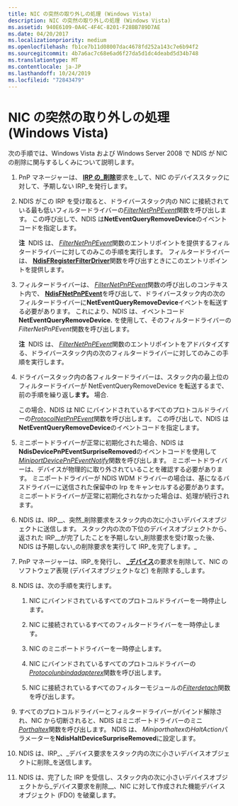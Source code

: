 ```yaml
---
title: NIC の突然の取り外しの処理 (Windows Vista)
description: NIC の突然の取り外しの処理 (Windows Vista)
ms.assetid: 940E6109-0A4C-4F4C-8201-F28BB789D7AE
ms.date: 04/20/2017
ms.localizationpriority: medium
ms.openlocfilehash: fb1ce7b11d08007dac4678fd252a143c7e6b94f2
ms.sourcegitcommit: 4b7a6ac7c68e6ad6f27da5d1dc4deabd5d34b748
ms.translationtype: MT
ms.contentlocale: ja-JP
ms.lasthandoff: 10/24/2019
ms.locfileid: "72843479"
---
```

# <a name="processing-the-surprise-removal-of-a-nic-windows-vista"></a>NIC の突然の取り外しの処理 (Windows Vista)





次の手順では、Windows Vista および Windows Server 2008 で NDIS が NIC の削除に関与するしくみについて説明します。

1.  PnP マネージャーは、 [**IRP の\_削除**](https://docs.microsoft.com/windows-hardware/drivers/kernel/irp-mn-surprise-removal)要求を\_して、NIC のデバイススタックに対して、予期しない IRP\_を発行します。

2.  NDIS がこの IRP を受け取ると、ドライバースタック内の NIC に接続されている最も低いフィルタードライバーの[*FilterNetPnPEvent*](https://docs.microsoft.com/windows-hardware/drivers/ddi/ndis/nc-ndis-filter_net_pnp_event)関数を呼び出します。 この呼び出しで、NDIS は**NetEventQueryRemoveDevice**のイベントコードを指定します。

    **注**  NDIS は、 [*FilterNetPnPEvent*](https://docs.microsoft.com/windows-hardware/drivers/ddi/ndis/nc-ndis-filter_net_pnp_event)関数のエントリポイントを提供するフィルタードライバーに対してのみこの手順を実行します。 フィルタードライバーは、 [**NdisFRegisterFilterDriver**](https://docs.microsoft.com/windows-hardware/drivers/ddi/ndis/nf-ndis-ndisfregisterfilterdriver)関数を呼び出すときにこのエントリポイントを提供します。

     

3.  フィルタードライバーは、 [*FilterNetPnPEvent*](https://docs.microsoft.com/windows-hardware/drivers/ddi/ndis/nc-ndis-filter_net_pnp_event)関数の呼び出しのコンテキスト内で、 [**NdisFNetPnPEvent**](https://docs.microsoft.com/windows-hardware/drivers/ddi/ndis/nf-ndis-ndisfnetpnpevent)を呼び出して、ドライバースタック内の次のフィルタードライバーに**NetEventQueryRemoveDevice**イベントを転送する必要があります。 これにより、NDIS は、イベントコード**NetEventQueryRemoveDevice.** を使用して、そのフィルタードライバーの*FilterNetPnPEvent*関数を呼び出します。

    **注**  NDIS は、 [*FilterNetPnPEvent*](https://docs.microsoft.com/windows-hardware/drivers/ddi/ndis/nc-ndis-filter_net_pnp_event)関数のエントリポイントをアドバタイズする、ドライバースタック内の次のフィルタードライバーに対してのみこの手順を実行します。

     

4.  ドライバースタック内の各フィルタードライバーは、スタック内の最上位のフィルタードライバーが NetEventQueryRemoveDevice を転送するまで、前の手順を繰り返し**ます。** 場合.

    この場合、NDIS は NIC にバインドされているすべてのプロトコルドライバーの[*ProtocolNetPnPEvent*](https://docs.microsoft.com/windows-hardware/drivers/ddi/ndis/nc-ndis-protocol_net_pnp_event)関数を呼び出します。 この呼び出しで、NDIS は**NetEventQueryRemoveDevice**のイベントコードを指定します。

5.  ミニポートドライバーが正常に初期化された場合、NDIS は**NdisDevicePnPEventSurpriseRemoved**のイベントコードを使用して[*MiniportDevicePnPEventNotify*](https://docs.microsoft.com/windows-hardware/drivers/ddi/ndis/nc-ndis-miniport_device_pnp_event_notify)関数を呼び出します。 ミニポートドライバーは、デバイスが物理的に取り外されていることを確認する必要があります。 ミニポートドライバーが NDIS WDM ドライバーの場合は、基になるバスドライバーに送信された保留中の Irp をキャンセルする必要があります。 ミニポートドライバーが正常に初期化されなかった場合は、処理が続行されます。

6.  NDIS は、IRP\_\_、突然\_削除要求をスタック内の次に小さいデバイスオブジェクトに送信します。 スタック内の次の下位のデバイスオブジェクトから、返された IRP\_\_が完了したことを予期しない\_削除要求を受け取った後、NDIS は予期しない\_の削除要求を実行して IRP\_を完了します。\_

7.  PnP マネージャーは、IRP\_を発行し、 [ **\_デバイス**](https://docs.microsoft.com/windows-hardware/drivers/kernel/irp-mn-remove-device)の要求を削除して、NIC のソフトウェア表現 (デバイスオブジェクトなど) を削除する\_します。

8.  NDIS は、次の手順を実行します。

    1.  NIC にバインドされているすべてのプロトコルドライバーを一時停止します。

    2.  NIC に接続されているすべてのフィルタードライバーを一時停止します。

    3.  NIC のミニポートドライバーを一時停止します。

    4.  NIC にバインドされているすべてのプロトコルドライバーの[*Protocolunbindadapterex*](https://docs.microsoft.com/windows-hardware/drivers/ddi/ndis/nc-ndis-protocol_unbind_adapter_ex)関数を呼び出します。

    5.  NIC に接続されているすべてのフィルターモジュールの[*Filterdetach*](https://docs.microsoft.com/windows-hardware/drivers/ddi/ndis/nc-ndis-filter_detach)関数を呼び出します。

9.  すべてのプロトコルドライバーとフィルタードライバーがバインド解除され、NIC から切断されると、NDIS はミニポートドライバーのミニ[*Porthaltex*](https://docs.microsoft.com/windows-hardware/drivers/ddi/ndis/nc-ndis-miniport_halt)関数を呼び出します。 NDIS は、 *Miniporthaltex*の*HaltAction*パラメーターを**NdisHaltDeviceSurpriseRemoved**に設定します。

10. NDIS は、IRP\_、\_デバイス要求をスタック内の次に小さいデバイスオブジェクトに削除\_を送信します。

11. NDIS は、完了した IRP を受信し、スタック内の次に小さいデバイスオブジェクトから\_デバイス要求を削除\_\_、NIC に対して作成された機能デバイスオブジェクト (FDO) を破棄します。

 

 






